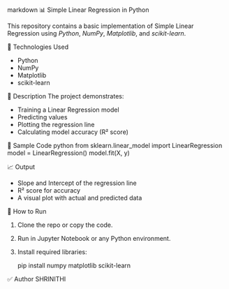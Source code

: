 markdown
📊 Simple Linear Regression in Python

This repository contains a basic implementation of Simple Linear Regression using *Python*, *NumPy*, *Matplotlib*, and *scikit-learn*.

🔧 Technologies Used
- Python
- NumPy
- Matplotlib
- scikit-learn

📌 Description
The project demonstrates:
- Training a Linear Regression model
- Predicting values
- Plotting the regression line
- Calculating model accuracy (R² score)

🧪 Sample Code
python
from sklearn.linear_model import LinearRegression
model = LinearRegression()
model.fit(X, y)


📈 Output
- Slope and Intercept of the regression line
- R² score for accuracy
- A visual plot with actual and predicted data

📁 How to Run
1. Clone the repo or copy the code.
2. Run in Jupyter Notebook or any Python environment.
3. Install required libraries:
   
   pip install numpy matplotlib scikit-learn
   

✅ Author
SHRINITHI
